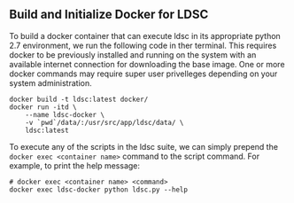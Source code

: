 

## Build and Initialize Docker for LDSC

To build a docker container that can execute ldsc in its appropriate python 2.7 environment, we run the following code in ther terminal. This requires docker to be previously installed and running on the system with an available internet connection for downloading the base image. One or more docker commands may require super user privelleges depending on your system administration.

```{bash}
docker build -t ldsc:latest docker/
docker run -itd \
    --name ldsc-docker \
    -v `pwd`/data/:/usr/src/app/ldsc/data/ \
    ldsc:latest
```

To execute any of the scripts in the ldsc suite, we can simply prepend the `docker exec <container name>` command to the script command. For example, to print the help message: 

```{bash}
# docker exec <container name> <command>
docker exec ldsc-docker python ldsc.py --help
```

